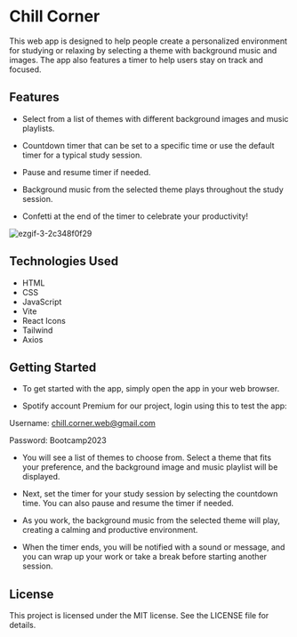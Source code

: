 # Chill Corner

This web app is designed to help people create a personalized environment for studying or relaxing by selecting a theme with background music and images. The app also features a timer to help users stay on track and focused.

## Features

* Select from a list of themes with different background images and music playlists.

* Countdown timer that can be set to a specific time or use the default timer for a typical study session.

* Pause and resume timer if needed.

* Background music from the selected theme plays throughout the study session.

* Confetti at the end of the timer to celebrate your productivity!

![ezgif-3-2c348f0f29](https://user-images.githubusercontent.com/118415313/228925350-63e7aa8f-bc51-4e8f-835f-b3066700347b.gif)


## Technologies Used

* HTML
* CSS
* JavaScript
* Vite
* React Icons
* Tailwind
* Axios

## Getting Started

* To get started with the app, simply open the app in your web browser.

* Spotify account Premium for our project, login using this to test the app:

Username: chill.corner.web@gmail.com

Password: Bootcamp2023

* You will see a list of themes to choose from. Select a theme that fits your preference, and the background image and music playlist will be displayed.

* Next, set the timer for your study session by selecting the countdown time. You can also pause and resume the timer if needed.

* As you work, the background music from the selected theme will play, creating a calming and productive environment.

* When the timer ends, you will be notified with a sound or message, and you can wrap up your work or take a break before starting another session.

## License

This project is licensed under the MIT license. See the LICENSE file for details.


